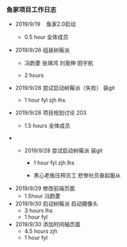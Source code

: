 ### 鱼家项目工作日志

* 2019/9/19    鱼家2.0启动
  
  - 0.5 hour 全体成员

* 2019/9/26 组装树莓派
  
  - 冯韵菱 张靖鸿 刘晃伸 田宇航
  
  - 2 hours

* 2019/9/28 尝试启动树莓派（失败） 装git
  
  - 1 hour fyl zjh lhs

* 2019/9/28 项目规划讨论 203
  
  - 1.5 hours 全体成员
- * 2019/9/28 尝试启动树莓派 装git
    
    - 1 hour fyl zjh lhs
    
    - 黑心老板压榨员工 悲惨社员奋起服从
- 2019/9/29 修改前端页面
  - 1.5hour 冯韵菱
- 2019/9/30 启动树莓派 启动摄像头
  - 3 hours lhs
  - 1 hour fyl
- 2019/9/30 添加时间轴页面
  - 4.5 hours zjh
  - 1 hour fyl
